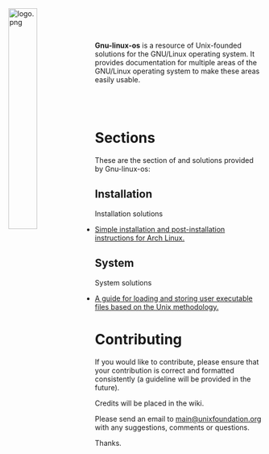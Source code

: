 
<img src='https://raw.githubusercontent.com/unixfoundation/gnu-linux-os/images/logo.png' width='33.5%' align='left' alt='logo.png'>
<br><br><br>

**Gnu-linux-os** is a resource of Unix-founded solutions for the GNU/Linux operating system. It provides documentation for multiple areas of the GNU/Linux operating system to make these areas easily usable.
<br><br><br><br>

# Sections

These are the section of and solutions provided by Gnu-linux-os:

## Installation

Installation solutions

* [Simple installation and post-installation instructions for Arch Linux.](installation/arch-linux-install-instructions.txt)

## System

System solutions

* [A guide for loading and storing user executable files based on the Unix methodology.](system/loading-and-storing-user-executables.txt)

# Contributing

If you would like to contribute, please ensure that your contribution is correct and formatted consistently (a guideline will be provided in the future).

Credits will be placed in the wiki.

Please send an email to main@unixfoundation.org with any suggestions, comments or questions.

Thanks.
